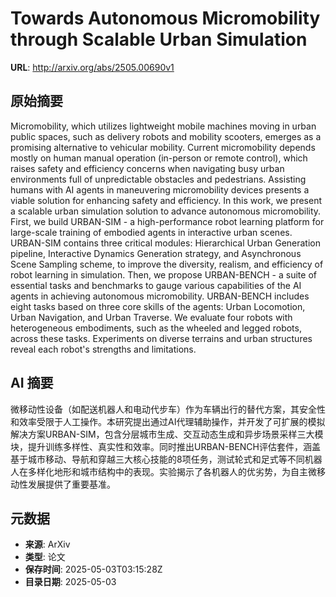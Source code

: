 # Towards Autonomous Micromobility through Scalable Urban Simulation

**URL**: http://arxiv.org/abs/2505.00690v1

## 原始摘要

Micromobility, which utilizes lightweight mobile machines moving in urban
public spaces, such as delivery robots and mobility scooters, emerges as a
promising alternative to vehicular mobility. Current micromobility depends
mostly on human manual operation (in-person or remote control), which raises
safety and efficiency concerns when navigating busy urban environments full of
unpredictable obstacles and pedestrians. Assisting humans with AI agents in
maneuvering micromobility devices presents a viable solution for enhancing
safety and efficiency. In this work, we present a scalable urban simulation
solution to advance autonomous micromobility. First, we build URBAN-SIM - a
high-performance robot learning platform for large-scale training of embodied
agents in interactive urban scenes. URBAN-SIM contains three critical modules:
Hierarchical Urban Generation pipeline, Interactive Dynamics Generation
strategy, and Asynchronous Scene Sampling scheme, to improve the diversity,
realism, and efficiency of robot learning in simulation. Then, we propose
URBAN-BENCH - a suite of essential tasks and benchmarks to gauge various
capabilities of the AI agents in achieving autonomous micromobility.
URBAN-BENCH includes eight tasks based on three core skills of the agents:
Urban Locomotion, Urban Navigation, and Urban Traverse. We evaluate four robots
with heterogeneous embodiments, such as the wheeled and legged robots, across
these tasks. Experiments on diverse terrains and urban structures reveal each
robot's strengths and limitations.


## AI 摘要

微移动性设备（如配送机器人和电动代步车）作为车辆出行的替代方案，其安全性和效率受限于人工操作。本研究提出通过AI代理辅助操作，并开发了可扩展的模拟解决方案URBAN-SIM，包含分层城市生成、交互动态生成和异步场景采样三大模块，提升训练多样性、真实性和效率。同时推出URBAN-BENCH评估套件，涵盖基于城市移动、导航和穿越三大核心技能的8项任务，测试轮式和足式等不同机器人在多样化地形和城市结构中的表现。实验揭示了各机器人的优劣势，为自主微移动性发展提供了重要基准。

## 元数据

- **来源**: ArXiv
- **类型**: 论文
- **保存时间**: 2025-05-03T03:15:28Z
- **目录日期**: 2025-05-03
